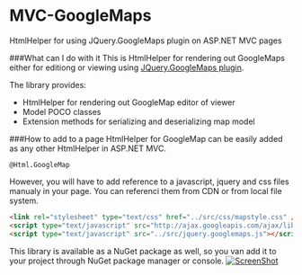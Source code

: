 MVC-GoogleMaps
==============

HtmlHelper for using JQuery.GoogleMaps plugin on ASP.NET MVC pages

###What can I do with it
This is HtmlHelper for rendering out GoogleMaps either for editiong or viewing using [JQuery.GoogleMaps plugin](https://github.com/dejanstojanovic/JQuery-GoogleMaps).

The library provides:
* HtmlHelper for rendering out GoogleMap editor of viewer
* Model POCO classes
* Extension methods for serializing and deserializing map model
 
###How to add to a page
HtmlHelper for GoogleMap can be easily added as any other HtmlHelper in ASP.NET MVC. 
```razor
@Html.GoogleMap
```
However, you will have to add reference to a javascript, jquery and css files manualy in your page. You can referenci them from CDN or from local file system.
```html
<link rel="stylesheet" type="text/css" href="../src/css/mapstyle.css" />
<script type="text/javascript" src="http://ajax.googleapis.com/ajax/libs/jquery/1.11.0/jquery.min.js"></script>
<script type="text/javascript" src="../src/jquery.googlemaps.js"></script>
```
This library is available as a NuGet package as well, so you van add it to your project through NuGet package manager or console.
[![ScreenShot](http://dejanstojanovic.net/media/23565/nuget-small.png)](https://www.nuget.org/packages/JQuery.GoogleMaps/)
